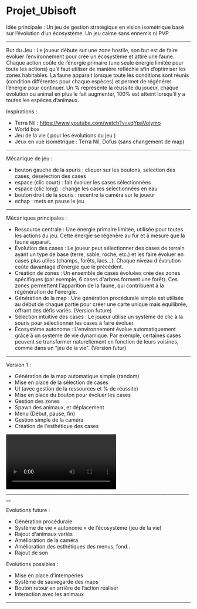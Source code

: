 # Projet_Ubisoft

Idée principale :
Un jeu de gestion stratégique en vision isométrique basé sur l’évolution d’un écosystème. Un jeu calme sans ennemis ni PVP.
________________________________________________________________________________

But du Jeu :
Le joueur débute sur une zone hostile, son but est de faire évoluer l’environnement pour crée un écosystème et attiré une faune. Chaque action coûte de l’énergie primaire (une seule énergie limitée pour toute les actions) qu’il faut utiliser de manière réfléchie afin d’optimiser les zones habitables. La faune apparait lorsque toute les conditions sont réunis (condition différentes pour chaque espèces) et permet de régénérer l’énergie pour continuer. Un % représente la réussite du joueur, chaque évolution ou animal en plus le fait augmenter, 100% est atteint lorsqu’il y a toutes les espèces d’animaux.

Inspirations :
- Terra Nil : https://www.youtube.com/watch?v=vqYpaVoiymo
- World box
- Jeu de la vie ( pour les évolutions du jeu )
- Jeux en vue isométrique : Terra Nil, Dofus (sans changement de map)

________________________________________________________________________________

Mécanique de jeu :
- bouton gauche de la souris : cliquer sur les boutons, selection des cases, déselection des cases
- espace (clic court) : fait évoluer les cases sélectionnées
- espace (clic long) : change les cases selectionnées en eau
- bouton droit de la souris : recentre la caméra sur le joueur
- echap : mets en pause le jeu
  
________________________________________________________________________________

Mécaniques principales :
-	Ressource centrale : Une énergie primaire limitée, utilisée pour toutes les actions du jeu. Cette énergie se régénère au fur et à mesure que la faune apparait.
-	Évolution des cases : Le joueur peut sélectionner des cases de terrain ayant un type de base (terre, sable, roche, etc.) et les faire évoluer en cases plus utiles (champs, forêts, lacs...). Chaque niveau d'évolution coûte davantage d’énergie que le précédent.
-	Création de zones : Un ensemble de cases évoluées crée des zones spécifiques (par exemple, 6 cases d'arbres forment une forêt). Ces zones permettent l'apparition de la faune, qui contribuent à la régénération de l'énergie.
-	Génération de la map : Une génération procédurale simple est utilisée au début de chaque partie pour créer une carte unique mais équilibrée, offrant des défis variés. (Version future)
-	Sélection intuitive des cases : Le joueur utilise un système de clic à la souris pour sélectionner les cases à faire évoluer.
-	Écosystème autonome : L'environnement évolue automatiquement grâce à un système de vie dynamique. Par exemple, certaines cases peuvent se transformer naturellement en fonction de leurs voisines, comme dans un "jeu de la vie". (Version futur)

________________________________________________________________________________

Version 1 :
-	Génération de la map automatique simple (random)
-	Mise en place de la sélection de cases
-	UI (avec gestion de la ressources et % de réussite)
-	Mise en place du bouton pour évoluer les cases
-	Gestion des zones
-	Spawn des animaux, et déplacement
-	Menu (Début, pause, fin)
-	Gestion simple de la caméra
-	Création de l'esthétique des cases

<video src="">
  Your browser does not support the video tag.
</video>
________________________________________________________________________________

Évolutions future :
-	Génération procédurale
-	Système de vie « autonome » de l’écosystème (jeu de la vie)
-	Rajout d'animaux variés
-	Amélioration de la caméra
-	Amélioration des esthétiques des menus, fond..
-	Rajout de son

Évolutions possibles :
- Mise en place d'intempéries
-	Système de sauvegarde des maps
-	Bouton retour en arrière de l’action réaliser
-	Interaction avec les animaux

________________________________________________________________________________
